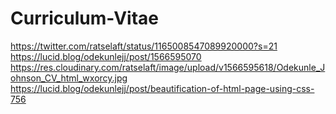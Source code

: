 # Curriculum-Vitae
https://twitter.com/ratselaft/status/1165008547089920000?s=21
https://lucid.blog/odekunlejj/post/1566595070
https://res.cloudinary.com/ratselaft/image/upload/v1566595618/Odekunle_Johnson_CV_html_wxorcy.jpg
https://lucid.blog/odekunlejj/post/beautification-of-html-page-using-css-756
